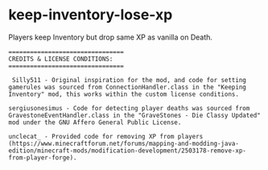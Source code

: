 # keep-inventory-lose-xp
Players keep Inventory but drop same XP as vanilla on Death.



    ================================
    CREDITS & LICENSE CONDITIONS:
    ================================

     Silly511 - Original inspiration for the mod, and code for setting gamerules was sourced from ConnectionHandler.class in the "Keeping Inventory" mod, this works within the custom license conditions.

	sergiusonesimus - Code for detecting player deaths was sourced from GravestoneEventHandler.class in the "GraveStones - Die Classy Updated" mod under the GNU Affero General Public License.

	unclecat_ - Provided code for removing XP from players (https://www.minecraftforum.net/forums/mapping-and-modding-java-edition/minecraft-mods/modification-development/2503178-remove-xp-from-player-forge).
